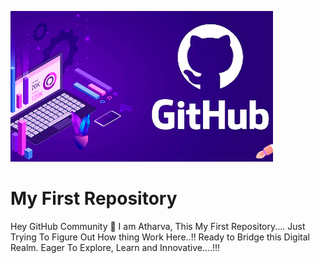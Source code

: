 ![logo](github.jpeg)
# My First Repository 
Hey GitHub Community 👋 I am Atharva,
This My First Repository....
Just Trying To Figure Out How thing Work Here..!!
Ready to Bridge this Digital Realm. 
Eager To Explore, Learn and Innovative....!!!

